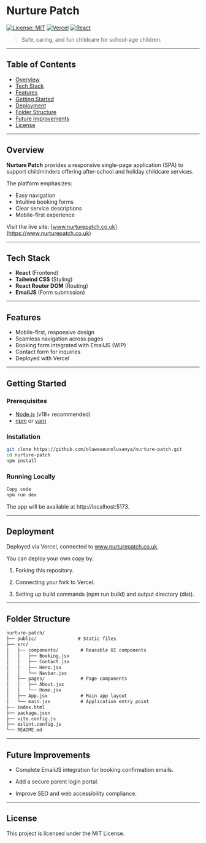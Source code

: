 # Nurture Patch

[![License: MIT](https://img.shields.io/badge/License-MIT-green.svg)](LICENSE)
[![Vercel](https://img.shields.io/badge/Deployed%20on-Vercel-000000?logo=vercel)](https://nurturepatch.vercel.app/)
[![React](https://img.shields.io/badge/Frontend%20with-React-61DBFB?logo=react)](Library)


> Safe, caring, and fun childcare for school-age children.

---

## Table of Contents

- [Overview](#overview)
- [Tech Stack](#tech-stack)
- [Features](#features)
- [Getting Started](#getting-started)
- [Deployment](#deployment)
- [Folder Structure](#folder-structure)
- [Future Improvements](#future-improvements)
- [License](#license)

---

## Overview

**Nurture Patch** provides a responsive single-page application (SPA) to support childminders offering after-school and holiday childcare services.  

The platform emphasizes:
- Easy navigation
- Intuitive booking forms
- Clear service descriptions
- Mobile-first experience

Visit the live site: [www.nurturepatch.co.uk](https://www.nurturepatch.co.uk)

---

## Tech Stack

- **React** (Frontend)
- **Tailwind CSS** (Styling)
- **React Router DOM** (Routing)
- **EmailJS** (Form submission)

---

## Features

- Mobile-first, responsive design
- Seamless navigation across pages
- Booking form integrated with EmailJS (WIP)
- Contact form for inquiries
- Deployed with Vercel

---

## Getting Started

### Prerequisites

- [Node.js](https://nodejs.org/) (v18+ recommended)
- [npm](https://www.npmjs.com/) or [yarn](https://yarnpkg.com/)

### Installation

```bash
git clone https://github.com/oluwaseunolusanya/nurture-patch.git
cd nurture-patch
npm install
```

### Running Locally
```bash
Copy code
npm run dev
```
The app will be available at http://localhost:5173.

---

## Deployment
Deployed via Vercel, connected to www.nurturepatch.co.uk.

You can deploy your own copy by:

 1. Forking this repository.

 2. Connecting your fork to Vercel.

 3. Setting up build commands (npm run build) and output directory (dist).


---

## Folder Structure
```cmd
nurture-patch/
├── public/               # Static files
├── src/
│   ├── components/        # Reusable UI components
│   │   ├── Booking.jsx
│   │   ├── Contact.jsx
│   │   ├── Hero.jsx
│   │   └── Navbar.jsx
│   ├── pages/             # Page components
│   │   ├── About.jsx
│   │   └── Home.jsx
│   ├── App.jsx            # Main app layout
│   └── main.jsx           # Application entry point
├── index.html
├── package.json
├── vite.config.js
├── eslint.config.js
└── README.md
```

---

## Future Improvements
- Complete EmailJS integration for booking confirmation emails.

- Add a secure parent login portal.

- Improve SEO and web accessibility compliance.

---

## License
This project is licensed under the MIT License.
